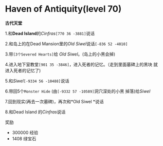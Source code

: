 # Haven of Antiquity(level 70)
**古代天堂**

1.和**Dead Island**的*Cinfras*`[770 36 -3881]`说话

2.和岛上的在Dead Mansion里的*Old Siwel*说话`[-836 52 -4010]`

3.带`[3个Severed Hearts]`给 *Old Siwel*。(岛上的小黑会掉)

4.进入地下室教堂`[901 35 -3846]`，进入死者的记忆。（走到里面墓碑上的黑块 就进入死者的记忆了)

5.和*Siwel*`[-9334 56 -10488]`说话

6.带回5个`Monster Hide` (由`[-9332 57 -10589]`洞穴深处的小黑 掉落)给*Siwel*

7.回到现实(再去一次墓碑)，再次和*Old Siwel *说话

8.和Dead Island 的*Cinfras*说话

奖励
+ 300000 经验 
+ 1408 绿宝石